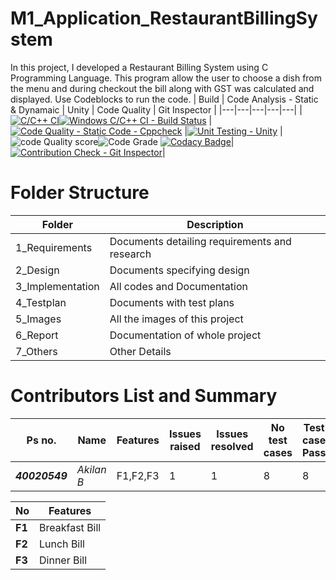 # M1_Application_RestaurantBillingSystem
   In this project, I developed a Restaurant Billing System using C Programming Language. This program allow the user to choose a dish from the menu and during checkout the bill along with GST was calculated and displayed. Use Codeblocks to run the code.
| Build | Code Analysis - Static & Dynamaic | Unity | Code Quality | Git Inspector |
|---|---|---|---|---|
| [![C/C++ CI](https://github.com/Akilan-droid/M1_Application_RestaurantBillingSystem/actions/workflows/Linux.yml/badge.svg)](https://github.com/Akilan-droid/M1_Application_RestaurantBillingSystem/actions/workflows/Linux.yml)[![Windows C/C++ CI - Build Status](https://github.com/Akilan-droid/M1_Application_RestaurantBillingSystem/actions/workflows/windows.yml/badge.svg)](https://github.com/Akilan-droid/M1_Application_RestaurantBillingSystem/actions/workflows/windows.yml) | [![Code Quality - Static Code - Cppcheck](https://github.com/Akilan-droid/M1_Application_RestaurantBillingSystem/actions/workflows/cppcheck.yml/badge.svg)](https://github.com/Akilan-droid/M1_Application_RestaurantBillingSystem/actions/workflows/cppcheck.yml) |[![Unit Testing - Unity](https://github.com/Akilan-droid/M1_Application_RestaurantBillingSystem/actions/workflows/unity.yml/badge.svg)](https://github.com/Akilan-droid/M1_Application_RestaurantBillingSystem/actions/workflows/unity.yml) | ![code Quality score](https://api.codiga.io/project/29872/score/svg)![Code Grade](https://api.codiga.io/project/29872/status/svg) [![Codacy Badge](https://app.codacy.com/project/badge/Grade/c9d1c78e19b543bfa6732a8d47fd7df7)](https://www.codacy.com/gh/Akilan-droid/M1_Application_RestaurantBillingSystem/dashboard?utm_source=github.com&amp;utm_medium=referral&amp;utm_content=Akilan-droid/M1_Application_RestaurantBillingSystem&amp;utm_campaign=Badge_Grade)| [![Contribution Check - Git Inspector](https://github.com/Akilan-droid/M1_Application_RestaurantBillingSystem/actions/workflows/gitinspector.yml/badge.svg)](https://github.com/Akilan-droid/M1_Application_RestaurantBillingSystem/actions/workflows/gitinspector.yml)|

# Folder Structure
| Folder | Description |
| ---- | ---- |
| 1_Requirements | Documents detailing requirements and research |
| 2_Design | Documents specifying design |
| 3_Implementation | All codes and Documentation |
| 4_Testplan | Documents with test plans |
| 5_Images | All the images of this project |
| 6_Report | Documentation of whole project |
| 7_Others | Other Details |

# Contributors List and Summary
| Ps no. | Name | Features | Issues raised | Issues resolved | No test cases | Test case Pass |
| ---- | ---- | ---- | ---- | ---- | ---- | ---- |
| **_40020549_** | *Akilan B* | F1,F2,F3 | 1 | 1 | 8 | 8 |

| No | Features |
| ---- | ---- |
| **F1** | Breakfast Bill |
| **F2** | Lunch Bill | 
| **F3** | Dinner Bill |
